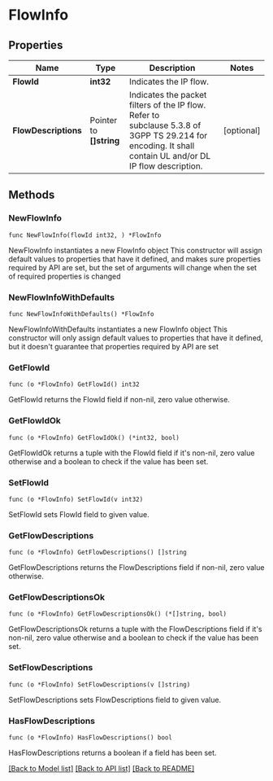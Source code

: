 # FlowInfo

## Properties

Name | Type | Description | Notes
------------ | ------------- | ------------- | -------------
**FlowId** | **int32** | Indicates the IP flow. | 
**FlowDescriptions** | Pointer to **[]string** | Indicates the packet filters of the IP flow. Refer to subclause 5.3.8 of 3GPP TS 29.214 for encoding. It shall contain UL and/or DL IP flow description. | [optional] 

## Methods

### NewFlowInfo

`func NewFlowInfo(flowId int32, ) *FlowInfo`

NewFlowInfo instantiates a new FlowInfo object
This constructor will assign default values to properties that have it defined,
and makes sure properties required by API are set, but the set of arguments
will change when the set of required properties is changed

### NewFlowInfoWithDefaults

`func NewFlowInfoWithDefaults() *FlowInfo`

NewFlowInfoWithDefaults instantiates a new FlowInfo object
This constructor will only assign default values to properties that have it defined,
but it doesn't guarantee that properties required by API are set

### GetFlowId

`func (o *FlowInfo) GetFlowId() int32`

GetFlowId returns the FlowId field if non-nil, zero value otherwise.

### GetFlowIdOk

`func (o *FlowInfo) GetFlowIdOk() (*int32, bool)`

GetFlowIdOk returns a tuple with the FlowId field if it's non-nil, zero value otherwise
and a boolean to check if the value has been set.

### SetFlowId

`func (o *FlowInfo) SetFlowId(v int32)`

SetFlowId sets FlowId field to given value.


### GetFlowDescriptions

`func (o *FlowInfo) GetFlowDescriptions() []string`

GetFlowDescriptions returns the FlowDescriptions field if non-nil, zero value otherwise.

### GetFlowDescriptionsOk

`func (o *FlowInfo) GetFlowDescriptionsOk() (*[]string, bool)`

GetFlowDescriptionsOk returns a tuple with the FlowDescriptions field if it's non-nil, zero value otherwise
and a boolean to check if the value has been set.

### SetFlowDescriptions

`func (o *FlowInfo) SetFlowDescriptions(v []string)`

SetFlowDescriptions sets FlowDescriptions field to given value.

### HasFlowDescriptions

`func (o *FlowInfo) HasFlowDescriptions() bool`

HasFlowDescriptions returns a boolean if a field has been set.


[[Back to Model list]](../README.md#documentation-for-models) [[Back to API list]](../README.md#documentation-for-api-endpoints) [[Back to README]](../README.md)


